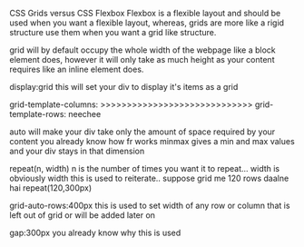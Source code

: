 CSS Grids versus CSS Flexbox
Flexbox is a flexible layout and should be used when you want a flexible layout, whereas, grids are more like a rigid structure use them when you want a grid like structure.

grid will by default occupy the whole width of the webpage like a block element does, however it will only take as much height as your content requires like an inline element does.

display:grid this will set your div to display it's items as a grid

grid-template-columns: >>>>>>>>>>>>>>>>>>>>>>>>>>>>>
grid-template-rows: neechee

auto will make your div take only the amount of space required by your content
you already know how fr works
minmax gives a min and max values and your div stays in that dimension

repeat(n, width) n is the number of times you want it to repeat... width is obviously width
this is used to reiterate.. suppose grid me 120 rows daalne hai repeat(120,300px)

grid-auto-rows:400px this is used to set width of any row or column that is left out of grid or will be added later on

gap:300px you already know why this is used
